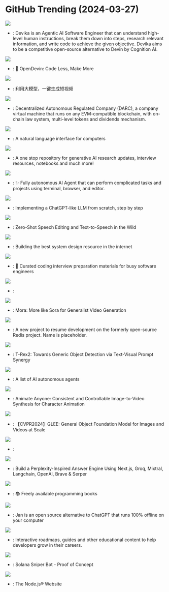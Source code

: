 # GitHub Trending (2024-03-27)

![](https://img.shields.io/badge/Python-New%201-green?style=flat-square&logo=appveyor)
- [](https://github.comundefined): Devika is an Agentic AI Software Engineer that can understand high-level human instructions, break them down into steps, research relevant information, and write code to achieve the given objective. Devika aims to be a competitive open-source alternative to Devin by Cognition AI.

![](https://img.shields.io/badge/Jupyter%20Notebook-New%201-green?style=flat-square&logo=appveyor)
- [](https://github.comundefined): 🐚 OpenDevin: Code Less, Make More

![](https://img.shields.io/badge/Python-New%20669-green?style=flat-square&logo=appveyor)
- [](https://github.comundefined): 利用大模型，一键生成短视频

![](https://img.shields.io/badge/TypeScript-New%20138-green?style=flat-square&logo=appveyor)
- [](https://github.comundefined): Decentralized Autonomous Regulated Company (DARC), a company virtual machine that runs on any EVM-compatible blockchain, with on-chain law system, multi-level tokens and dividends mechanism.

![](https://img.shields.io/badge/Python-New%20409-green?style=flat-square&logo=appveyor)
- [](https://github.comundefined): A natural language interface for computers

![](https://img.shields.io/badge/none-New%20257-green?style=flat-square&logo=appveyor)
- [](https://github.comundefined): A one stop repository for generative AI research updates, interview resources, notebooks and much more!

![](https://img.shields.io/badge/TypeScript-New%20274-green?style=flat-square&logo=appveyor)
- [](https://github.comundefined): ✨ Fully autonomous AI Agent that can perform complicated tasks and projects using terminal, browser, and editor.

![](https://img.shields.io/badge/Jupyter%20Notebook-New%20280-green?style=flat-square&logo=appveyor)
- [](https://github.comundefined): Implementing a ChatGPT-like LLM from scratch, step by step

![](https://img.shields.io/badge/Python-New%20168-green?style=flat-square&logo=appveyor)
- [](https://github.comundefined): Zero-Shot Speech Editing and Text-to-Speech in the Wild

![](https://img.shields.io/badge/none-New%20234-green?style=flat-square&logo=appveyor)
- [](https://github.comundefined): Building the best system design resource in the internet

![](https://img.shields.io/badge/TypeScript-New%20179-green?style=flat-square&logo=appveyor)
- [](https://github.comundefined): 💯 Curated coding interview preparation materials for busy software engineers

![](https://img.shields.io/badge/Shell-New%2072-green?style=flat-square&logo=appveyor)
- [](https://github.comundefined): 

![](https://img.shields.io/badge/Jupyter%20Notebook-New%20129-green?style=flat-square&logo=appveyor)
- [](https://github.comundefined): Mora: More like Sora for Generalist Video Generation

![](https://img.shields.io/badge/C-New%20126-green?style=flat-square&logo=appveyor)
- [](https://github.comundefined): A new project to resume development on the formerly open-source Redis project. Name is placeholder.

![](https://img.shields.io/badge/Python-New%20174-green?style=flat-square&logo=appveyor)
- [](https://github.comundefined): T-Rex2: Towards Generic Object Detection via Text-Visual Prompt Synergy

![](https://img.shields.io/badge/none-New%20404-green?style=flat-square&logo=appveyor)
- [](https://github.comundefined): A list of AI autonomous agents

![](https://img.shields.io/badge/none-New%2080-green?style=flat-square&logo=appveyor)
- [](https://github.comundefined): Animate Anyone: Consistent and Controllable Image-to-Video Synthesis for Character Animation

![](https://img.shields.io/badge/Python-New%20134-green?style=flat-square&logo=appveyor)
- [](https://github.comundefined): 【CVPR2024】GLEE: General Object Foundation Model for Images and Videos at Scale

![](https://img.shields.io/badge/Jupyter%20Notebook-New%20294-green?style=flat-square&logo=appveyor)
- [](https://github.comundefined): 

![](https://img.shields.io/badge/TypeScript-New%20128-green?style=flat-square&logo=appveyor)
- [](https://github.comundefined): Build a Perplexity-Inspired Answer Engine Using Next.js, Groq, Mixtral, Langchain, OpenAI, Brave & Serper

![](https://img.shields.io/badge/none-New%20257-green?style=flat-square&logo=appveyor)
- [](https://github.comundefined): 📚 Freely available programming books

![](https://img.shields.io/badge/TypeScript-New%20450-green?style=flat-square&logo=appveyor)
- [](https://github.comundefined): Jan is an open source alternative to ChatGPT that runs 100% offline on your computer

![](https://img.shields.io/badge/TypeScript-New%20320-green?style=flat-square&logo=appveyor)
- [](https://github.comundefined): Interactive roadmaps, guides and other educational content to help developers grow in their careers.

![](https://img.shields.io/badge/TypeScript-New%20109-green?style=flat-square&logo=appveyor)
- [](https://github.comundefined): Solana Sniper Bot - Proof of Concept

![](https://img.shields.io/badge/TypeScript-New%20175-green?style=flat-square&logo=appveyor)
- [](https://github.comundefined): The Node.js® Website

